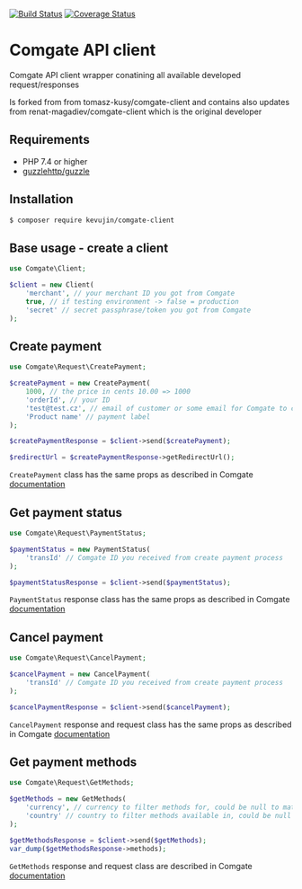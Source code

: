 [![Build Status](https://travis-ci.org/renat-magadiev/comgate-client.svg?branch=master)](https://travis-ci.org/renat-magadiev/comgate-client) [![Coverage Status](https://coveralls.io/repos/github/renat-magadiev/comgate-client/badge.svg?branch=master)](https://coveralls.io/github/renat-magadiev/comgate-client?branch=master)

# Comgate API client
Comgate API client wrapper conatining all available developed request/responses

Is forked from from tomasz-kusy/comgate-client and contains also updates from renat-magadiev/comgate-client which is the original developer

Requirements
-------------
- PHP 7.4 or higher
- [guzzlehttp/guzzle](https://packagist.org/packages/guzzlehttp/guzzle)

Installation
------------
```sh
$ composer require kevujin/comgate-client
```


Base usage - create a client
------------

```php
use Comgate\Client;

$client = new Client(
    'merchant', // your merchant ID you got from Comgate
    true, // if testing environment -> false = production
    'secret' // secret passphrase/token you got from Comgate
);

```

Create payment
------------

```php
use Comgate\Request\CreatePayment;

$createPayment = new CreatePayment(
    1000, // the price in cents 10.00 => 1000
    'orderId', // your ID
    'test@test.cz', // email of customer or some email for Comgate to communicate with if payment problems
    'Product name' // payment label
);

$createPaymentResponse = $client->send($createPayment);

$redirectUrl = $createPaymentResponse->getRedirectUrl();

```

`CreatePayment` class has the same props as described in Comgate [documentation](https://help.comgate.cz/docs/protocol-api-en#creating-a-payment)


Get payment status
------------

```php
use Comgate\Request\PaymentStatus;

$paymentStatus = new PaymentStatus(
    'transId' // Comgate ID you received from create payment process
);

$paymentStatusResponse = $client->send($paymentStatus);

```

`PaymentStatus` response class has the same props as described in Comgate [documentation](https://help.comgate.cz/docs/protocol-api-en#getting-payment-status-in-the-background)


Cancel payment
------------

```php
use Comgate\Request\CancelPayment;

$cancelPayment = new CancelPayment(
    'transId' // Comgate ID you received from create payment process
);

$cancelPaymentResponse = $client->send($cancelPayment);

```

`CancelPayment` response and request class has the same props as described in Comgate [documentation](https://help.comgate.cz/docs/protocol-api-en#storno-of-payment)


Get payment methods
------------

```php
use Comgate\Request\GetMethods;

$getMethods = new GetMethods(
    'currency', // currency to filter methods for, could be null to match all available
    'country' // country to filter methods available in, could be null to match all available
);

$getMethodsResponse = $client->send($getMethods);
var_dump($getMethodsResponse->methods);

```

`GetMethods` response and request class are described in Comgate [documentation](https://help.comgate.cz/docs/protocol-api-en#obtaining-allowed-methods)